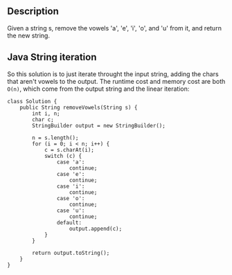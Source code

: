 ## Description

Given a string s, remove the vowels 'a', 'e', 'i', 'o', and 'u' from it, and return the new string.

## Java String iteration

So this solution is to just iterate throught the input string, adding the chars that aren't vowels to the output. The runtime cost and memory cost are both `O(n)`, which come from the output string and the linear iteration:

```
class Solution {
    public String removeVowels(String s) {
        int i, n;
        char c;
        StringBuilder output = new StringBuilder();
        
        n = s.length();
        for (i = 0; i < n; i++) {
            c = s.charAt(i);
            switch (c) {
                case 'a':
                    continue;
                case 'e':
                    continue;
                case 'i':
                    continue;
                case 'o':
                    continue;
                case 'u':
                    continue;
                default:
                    output.append(c);
            }
        }
        
        return output.toString();
    }
}
```